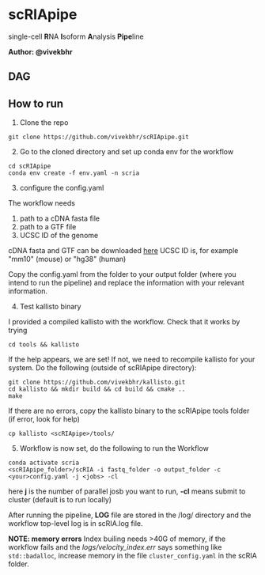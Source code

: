 # scRIApipe

single-cell **R**NA **I**soform **A**nalysis **Pipe**line

**Author: @vivekbhr**

## DAG

[](./workflow_dag.png)

## How to run

1. Clone the repo

```
git clone https://github.com/vivekbhr/scRIApipe.git
```

2. Go to the cloned directory and set up conda env for the workflow

```
cd scRIApipe
conda env create -f env.yaml -n scria
```

3. configure the config.yaml

The workflow needs
1) path to a cDNA fasta file
2) path to a GTF file
3) UCSC ID of the genome

cDNA fasta and GTF can be downloaded [here](https://www.ensembl.org/info/data/ftp/index.html)
UCSC ID is, for example "mm10" (mouse) or "hg38" (human)

Copy the config.yaml from the folder to your output folder (where you intend to run the pipeline) and replace the information with your relevant information.

4. Test kallisto binary

I provided a compiled kallisto with the workflow. Check that it works by trying

```
cd tools && kallisto
```

If the help appears, we are set! If not, we need to recompile kallisto for your system. Do the following (outside of scRIApipe directory):

```
git clone https://github.com/vivekbhr/kallisto.git
cd kallisto && mkdir build && cd build && cmake ..
make
```

If there are no errors, copy the kallisto binary to the scRIApipe tools folder (if error, look for help)

```
cp kallisto <scRIApipe>/tools/
```

5. Workflow is now set, do the following to run the Workflow

```
conda activate scria
<scRIApipe_folder>/scRIA -i fastq_folder -o output_folder -c <your>config.yaml -j <jobs> -cl
```

here **j** is the number of parallel josb you want to run, **-cl** means submit to cluster (default is to run locally)

After running the pipeline, **LOG** file are stored in the /log/ directory and the workflow top-level log is in scRIA.log file.

**NOTE: memory errors**
Index builing needs >40G of memory, if the workflow fails and the *logs/velocity_index.err* says something like `std::badalloc`, increase memory in the file `cluster_config.yaml` in the scRIA folder.
